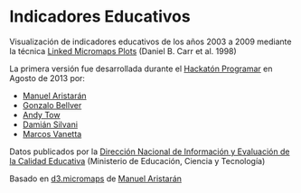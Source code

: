 Indicadores Educativos
======================

Visualización de indicadores educativos de los años 2003 a 2009 mediante la técnica [Linked Micromaps Plots](http://mason.gmu.edu/%7Edcarr/lib/v9n1.pdf) (Daniel B. Carr et al. 1998)

La primera versión fue desarrollada durante el [Hackatón Programar](http://datospublicos.gob.ar/hackatonprogramar/) en Agosto de 2013 por:

  - [Manuel Aristarán](http://twitter.com/manuelaristaran)
  - [Gonzalo Bellver](http://twitter.com/monsieurBelbo)
  - [Andy Tow](http://twitter.com/andy_tow)
  - [Damián Silvani](http://twitter.com/munshkr)
  - [Marcos Vanetta](http://twitter.com/malev)

Datos publicados por la [Dirección Nacional de Información y Evaluación de la Calidad Educativa](http://diniece.me.gov.ar/content/category/2/11/25/lang,es_AR/) (Ministerio de Educación, Ciencia y Tecnología)

Basado en [d3.micromaps](http://github.com/jazzido/d3micromaps) de [Manuel Aristarán](http://jazzido.com)

